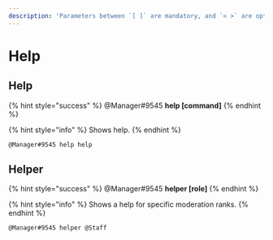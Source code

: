 ```yaml
---
description: 'Parameters between `[ ]` are mandatory, and `< >` are optional.'
---
```


# Help

## Help

{% hint style="success" %}
@Manager\#9545 **help \[command\]**
{% endhint %}

{% hint style="info" %}
Shows help.
{% endhint %}

```text
@Manager#9545 help help
```

## Helper

{% hint style="success" %}
@Manager\#9545 **helper \[role\]**
{% endhint %}

{% hint style="info" %}
Shows a help for specific moderation ranks.
{% endhint %}

```text
@Manager#9545 helper @Staff
```

